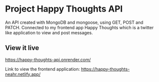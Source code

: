 # Project Happy Thoughts API

An API created with MongoDB and mongoose, using GET, POST and PATCH. Connected to my frontend app Happy Thoughts which is a twitter like application to view and post messages.

## View it live
https://happy-thoughts-api.onrender.com/

Link to view the frontend application:
https://happy-thoughts-neahr.netlify.app/

